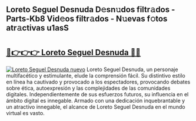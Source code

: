 ## Loreto Seguel Desnuda D𝚎sn𝚞dos filtr𝚊dos - Parts-Kb8 Vid𝚎os filtr𝚊dos - N𝚞evas f𝚘tos atr𝚊ctivas u1asS

# <h2><a href="http://mb18r6.tromn.icu/?c=Loreto+Seguel+Desnuda">🔗👉👉👉 Loreto Seguel Desnuda 🔗🔗</a></h2>

[![Loreto Seguel Desnuda nuevo](https://i.imgur.com/pEAQMta.gif)](http://mb18r6.tromn.icu/?c=Loreto+Seguel+Desnuda)
Loreto Seguel Desnuda, un personaje multifacético y estimulante, elude la comprensión fácil. Su distintivo estilo en línea ha cautivado y provocado a los espectadores, provocando debates sobre ética, autoexpresión y las complejidades de las comunidades digitales. Independientemente de sus esfuerzos futuros, su influencia en el ámbito digital es innegable. Armado con una dedicación inquebrantable y un atractivo innegable, el alcance de Loreto Seguel Desnuda en el mundo virtual es vasto.
